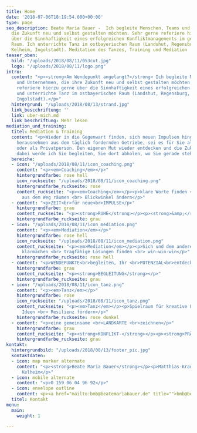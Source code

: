 ```yaml
---
title: Home
date: '2018-07-06T18:19:54.000+00:00'
type: page
seo_description: Beate Maria Bauer -  Ich begleite Menschen, Teams und Unternehmen,
  die Zukunft neu und selbst gestalten möchten. Sehr gerne referiere hierzu gerne
  über die Sinnhaftigkeit eines erfolgreichen Konfliktmanagements im gesamten ostbayerischen
  Raum. Ich unterrichte Tanz im ostbayerischen Raum (Landshut, Regensburg, Passau,
  Kelheim, Ingolstadt). Meditation des Tanzes, Training und Mediation
teaser_oben:
  bild: "/uploads/2018/08/11/053cut.jpg"
  logo: "/uploads/2018/08/11/logo.png"
intro:
  content: "<p><strong>Am Wendepunkt angelangt?</strong> Ich begleite Menschen, Teams
    und Unternehmen, die ihre Zukunft neu und selbst gestalten möchten. Sehr gerne
    referiere hierzu gerne über die Sinnhaftigkeit eines erfolgreichen Konfliktmanagements
    und unterrichte Tanz im ostbayerischen Raum (Landshut, Regensburg, Passau, Kelheim,
    Ingolstadt).</p>"
  hintergrund: "/uploads/2018/08/13/strand.jpg"
  link_bescchriftung: ''
  link: uber-mich.md
  link_beschriftung: Mehr lesen
mediation_und_training:
  titel: Mediation & Training
  content: "<p>Wieder in die Gegenwart finden, sich neuen Impulsen hingeben, sich
    herausnehmen aus dem täglich fordernden Getriebe, sei es für Sie als Unternehmerin
    oder als Privatperson. Den eigenen Mut wieder entdecken und die Zukunft neu erdenken,
    dabei werde ich Sie begleiten, Sie dort abholen, wo Sie gerade stehen.</p>"
  bereiche:
  - icon: "/uploads/2018/08/11/icon_coaching.png"
    content: "<p><em>Coaching</em></p>"
    hintergrundfarbe: rose hell
    icon_ruckseite: "/uploads/2018/08/11/icon_coaching.png"
    hintergrundfarbe_ruckseite: rose
    content_ruckseite: "<p><em>Coaching</em></p><p>klare Worte finden <br> Hindernisse
      aus dem Weg räumen <br> Blickwinkel ändern</p>"
  - content: "<p>ZEIT<br>für neue<br>IMPULSE</p>"
    hintergrundfarbe: grau
    content_ruckseite: "<p><strong>RUHE</strong></p><p><strong>&amp;</strong></p><p><strong>BEWEGUNG</strong></p>"
    hintergrundfarbe_ruckseite: grau
  - icon: "/uploads/2018/08/11/icon_mediation.png"
    content: "<p><em>Mediation</em></p>"
    hintergrundfarbe: rose hell
    icon_ruckseite: "/uploads/2018/08/11/icon_mediation.png"
    content_ruckseite: "<p><em>Mediation</em></p><p>Sich und dem anderen eigene Standpunkte
      klarmachen <br> tragfähige Lösungen finden <br> win-win-win</p>"
    hintergrundfarbe_ruckseite: rose hell
  - content: "<p>WENDEPUNKTE<br>begleiten, Ihr <br>POTENZIAL<br>entdecken</p>"
    hintergrundfarbe: grau
    content_ruckseite: "<p><strong>BEGLEITUNG</strong></p>"
    hintergrundfarbe_ruckseite: grau
  - icon: "/uploads/2018/08/11/icon_tanz.png"
    content: "<p><em>Tanz</em></p>"
    hintergrundfarbe: rose
    icon_ruckseite: "/uploads/2018/08/11/icon_tanz.png"
    content_ruckseite: "<p><em>Tanz</em></p><p>Spielraum für kreative Lösungen und
      Ideen <br> Resilienz fördern</p>"
    hintergrundfarbe_ruckseite: rose dunkel
  - content: "<p>eine gemeinsame <br>LANDKARTE <br>zeichnen</p>"
    hintergrundfarbe: grau
    content_ruckseite: "<p><strong>KONFLIKT-</strong></p><p><strong>PRÄVENTION</strong></p>"
    hintergrundfarbe_ruckseite: grau
kontakt:
  hintergrundbild: "/uploads/2018/08/13/footer_pic.jpg"
  kontaktdaten:
  - icon: map marker alternate
    content: "<p><strong>Beate Maria Bauer</strong></p><p>Matthias-Kraus-Gasse 17<br>93309
      Kelheim</p>"
  - icon: mobile alternate
    content: "<p>0 159 06 04 96 92</p>"
  - icon: envelope outline
    content: <p><a href="mailto:bmb@beatemariabauer.de" title="">bmb@beatemariabauer.de</a></p>
  titel: Kontakt
menu:
  main:
    weight: 1

---
```

